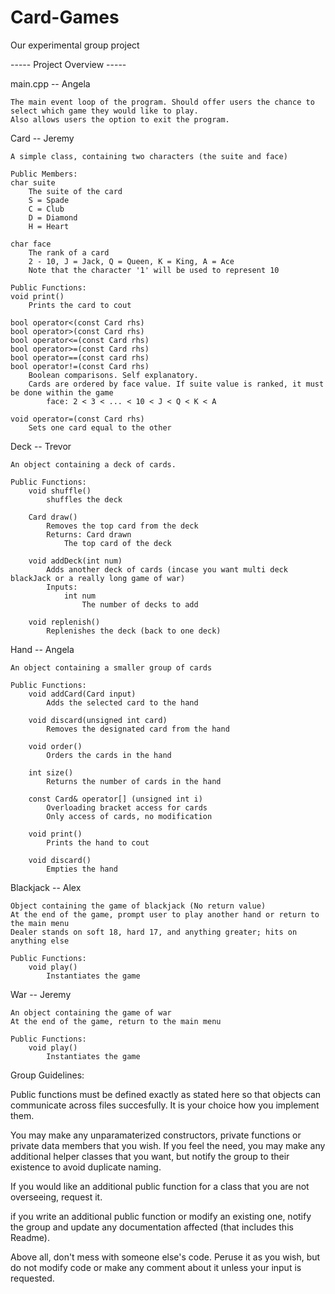 # Card-Games
Our experimental group project

----- Project Overview -----

main.cpp -- Angela

	The main event loop of the program. Should offer users the chance to select which game they would like to play.
	Also allows users the option to exit the program.

Card -- Jeremy

	A simple class, containing two characters (the suite and face)

	Public Members:
	char suite
		The suite of the card
		S = Spade
		C = Club
		D = Diamond
		H = Heart

	char face
		The rank of a card
		2 - 10, J = Jack, Q = Queen, K = King, A = Ace
		Note that the character '1' will be used to represent 10

	Public Functions:
	void print()
		Prints the card to cout

	bool operator<(const Card rhs)
	bool operator>(const Card rhs)
	bool operator<=(const Card rhs)
	bool operator>=(const Card rhs)
	bool operator==(const card rhs)
	bool operator!=(const Card rhs)
		Boolean comparisons. Self explanatory.
		Cards are ordered by face value. If suite value is ranked, it must be done within the game
			face: 2 < 3 < ... < 10 < J < Q < K < A

	void operator=(const Card rhs)
		Sets one card equal to the other

Deck -- Trevor

	An object containing a deck of cards.

	Public Functions:
		void shuffle()
			shuffles the deck

		Card draw()
			Removes the top card from the deck
			Returns: Card drawn
				The top card of the deck

		void addDeck(int num)
			Adds another deck of cards (incase you want multi deck blackJack or a really long game of war)
			Inputs:
				int num
					The number of decks to add

		void replenish()
			Replenishes the deck (back to one deck)

Hand -- Angela

	An object containing a smaller group of cards

	Public Functions:
		void addCard(Card input)
			Adds the selected card to the hand

		void discard(unsigned int card)
			Removes the designated card from the hand

		void order()
			Orders the cards in the hand 

		int size()
			Returns the number of cards in the hand

		const Card& operator[] (unsigned int i)
			Overloading bracket access for cards
			Only access of cards, no modification

		void print()
			Prints the hand to cout

		void discard()
			Empties the hand


Blackjack -- Alex

	Object containing the game of blackjack (No return value)
	At the end of the game, prompt user to play another hand or return to the main menu
	Dealer stands on soft 18, hard 17, and anything greater; hits on anything else

	Public Functions:
		void play()
			Instantiates the game

War -- Jeremy

	An object containing the game of war
	At the end of the game, return to the main menu

	Public Functions:
		void play()
			Instantiates the game

Group Guidelines:

Public functions must be defined exactly as stated here so that objects can communicate across files succesfully. It is your choice how you implement them. 

You may make any unparamaterized constructors, private functions or private data members that you wish.
If you feel the need, you may make any additional helper classes that you want, but notify the group to their existence to avoid duplicate naming.

If you would like an additional public function for a class that you are not overseeing, request it.

if you write an additional public function or modify an existing one, notify the group and update any documentation affected (that includes this Readme).

Above all, don't mess with someone else's code. Peruse it as you wish, but do not modify code or make any comment about it unless your input is requested.
